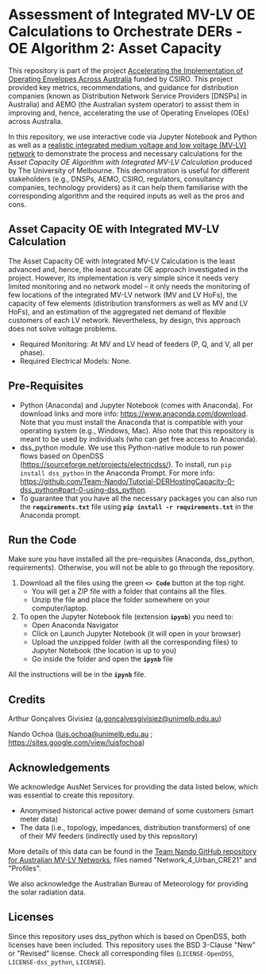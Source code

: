 # Assessment of Integrated MV-LV OE Calculations to Orchestrate DERs - OE Algorithm 2: Asset Capacity

This repository is part of the project [Accelerating the Implementation of Operating Envelopes Across Australia](https://electrical.eng.unimelb.edu.au/power-energy/projects/accelerating-the-implementation-of-operating-envelopes-across-australia) funded by CSIRO. This project provided key metrics, recommendations, and guidance for distribution companies (known as Distribution Network Service Providers [DNSPs] in Australia) and AEMO (the Australian system operator) to assist them in improving and, hence, accelerating the use of Operating Envelopes (OEs) across Australia.

In this repository, we use interactive code via Jupyter Notebook and Python as well as a [realistic integrated medium voltage and low voltage (MV-LV) network](https://github.com/Team-Nando/MV-LV-Networks) to demonstrate the process and necessary calculations for the *Asset Capacity OE Algorithm with Integrated MV-LV Calculation* produced by The University of Melbourne. This demonstration is useful for different stakeholders (e.g., DNSPs, AEMO, CSIRO, regulators, consultancy companies, technology providers) as it can help them familiarise with the corresponding algorithm and the required inputs as well as the pros and cons.

## Asset Capacity OE with Integrated MV-LV Calculation
The Asset Capacity OE with Integrated MV-LV Calculation is the least advanced and, hence, the least accurate OE approach investigated in the project. However, its implementation is very simple since it needs very limited monitoring and no network model – it only needs the monitoring of few locations of the integrated MV-LV network (MV and LV HoFs), the capacity of few elements (distribution transformers as well as MV and LV HoFs), and an estimation of the aggregated net demand of flexible customers of each LV network. Nevertheless, by design, this approach does not solve voltage problems.
- Required Monitoring: At MV and LV head of feeders (P, Q, and V, all per phase).
- Required Electrical Models: None.

## Pre-Requisites
- Python (Anaconda) and Jupyter Notebook (comes with Anaconda). For download links and more info: https://www.anaconda.com/download. Note that you must install the Anaconda that is compatible with your operating system (e.g., Windows, Mac). Also note that this repository is meant to be used by individuals (who can get free access to Anaconda).
- dss_python module. We use this Python-native module to run power flows based on OpenDSS (https://sourceforge.net/projects/electricdss/). To install, run `pip install dss_python` in the Anaconda Prompt. For more info: https://github.com/Team-Nando/Tutorial-DERHostingCapacity-0-dss_python#part-0-using-dss_python.
- To guarantee that you have all the necessary packages you can also run the **`requirements.txt`** file using **`pip install -r requirements.txt`** in the Anaconda prompt.

## Run the Code
Make sure you have installed all the pre-requisites (Anaconda, dss_python, requirements). Otherwise, you will not be able to go through the repository.

1. Download all the files using the green **`<> Code`** button at the top right.
   - You will get a ZIP file with a folder that contains all the files.
   - Unzip the file and place the folder somewhere on your computer/laptop.
2. To open the Jupyter Notebook file (extension **`ipynb`**) you need to:
   - Open Anaconda Navigator
   - Click on Launch Jupyter Notebook (it will open in your browser)
   - Upload the unzipped folder (with all the corresponding files) to Jupyter Notebook (the location is up to you)
   - Go inside the folder and open the **`ipynb`** file

All the instructions will be in the **`ipynb`** file.

## Credits
Arthur Gonçalves Givisiez (a.goncalvesgivisiez@unimelb.edu.au)

Nando Ochoa (luis.ochoa@unimelb.edu.au ; https://sites.google.com/view/luisfochoa)

## Acknowledgements
We acknowledge AusNet Services for providing the data listed below, which was essential to create this repository.
- Anonymised historical active power demand of some customers (smart meter data)
- The data (i.e., topology, impedances, distribution transformers) of one of their MV feeders (indirectly used by this repository)

More details of this data can be found in the [Team Nando GitHub repository for Australian MV-LV Networks](https://github.com/Team-Nando/MV-LV-Networks), files named "Network_4_Urban_CRE21" and "Profiles".

We also acknowledge the Australian Bureau of Meteorology for providing the solar radiation data.

## Licenses
Since this repository uses dss_python which is based on OpenDSS, both licenses have been included. This repository uses the BSD 3-Clause "New" or "Revised" license. Check all corresponding files (`LICENSE-OpenDSS`, `LICENSE-dss_python`, `LICENSE`).
